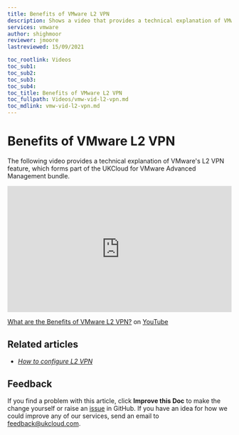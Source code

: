 ```yaml
---
title: Benefits of VMware L2 VPN
description: Shows a video that provides a technical explanation of VMware's L2 VPN feature
services: vmware
author: shighmoor
reviewer: jmoore
lastreviewed: 15/09/2021

toc_rootlink: Videos
toc_sub1: 
toc_sub2:
toc_sub3:
toc_sub4:
toc_title: Benefits of VMware L2 VPN
toc_fullpath: Videos/vmw-vid-l2-vpn.md
toc_mdlink: vmw-vid-l2-vpn.md
---
```


# Benefits of VMware L2 VPN

The following video provides a technical explanation of VMware's L2 VPN feature, which forms part of the UKCloud for VMware Advanced Management bundle.

<div class="row">
  <div class="col-md-10">
    <div style="padding:56.25% 0 0 0;position:relative;">
      <iframe src="https://www.youtube.com/embed/Zdct0gy20-g" style="position:absolute;top:0;left:0;width:100%;height:100%;" frameborder="0" allow="accelerometer; autoplay; encrypted-media; gyroscope; picture-in-picture" allowfullscreen></iframe>
    </div>
    <p><a href="https://www.youtube.com/watch?v=Zdct0gy20-g">What are the Benefits of VMware L2 VPN?</a> on <a href="https://www.youtube.com/channel/UCnlFUyOWcS4iE_HK-ZEcNGw">YouTube</a>
  </div>
</div>

## Related articles

- [*How to configure L2 VPN*](vmw-how-configure-l2-vpn.md)

## Feedback

If you find a problem with this article, click **Improve this Doc** to make the change yourself or raise an [issue](https://github.com/UKCloud/documentation/issues) in GitHub. If you have an idea for how we could improve any of our services, send an email to <feedback@ukcloud.com>.
